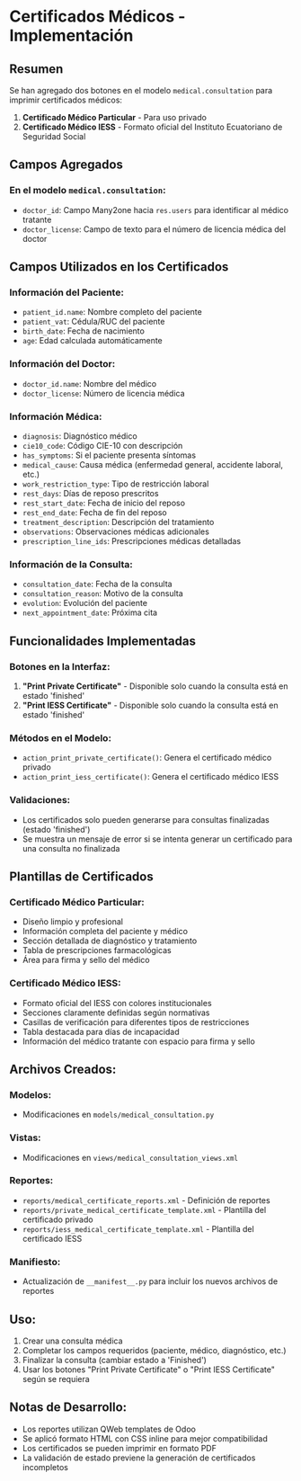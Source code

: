 # Certificados Médicos - Implementación

## Resumen
Se han agregado dos botones en el modelo `medical.consultation` para imprimir certificados médicos:
1. **Certificado Médico Particular** - Para uso privado
2. **Certificado Médico IESS** - Formato oficial del Instituto Ecuatoriano de Seguridad Social

## Campos Agregados

### En el modelo `medical.consultation`:
- `doctor_id`: Campo Many2one hacia `res.users` para identificar al médico tratante
- `doctor_license`: Campo de texto para el número de licencia médica del doctor

## Campos Utilizados en los Certificados

### Información del Paciente:
- `patient_id.name`: Nombre completo del paciente
- `patient_vat`: Cédula/RUC del paciente
- `birth_date`: Fecha de nacimiento
- `age`: Edad calculada automáticamente

### Información del Doctor:
- `doctor_id.name`: Nombre del médico
- `doctor_license`: Número de licencia médica

### Información Médica:
- `diagnosis`: Diagnóstico médico
- `cie10_code`: Código CIE-10 con descripción
- `has_symptoms`: Si el paciente presenta síntomas
- `medical_cause`: Causa médica (enfermedad general, accidente laboral, etc.)
- `work_restriction_type`: Tipo de restricción laboral
- `rest_days`: Días de reposo prescritos
- `rest_start_date`: Fecha de inicio del reposo
- `rest_end_date`: Fecha de fin del reposo
- `treatment_description`: Descripción del tratamiento
- `observations`: Observaciones médicas adicionales
- `prescription_line_ids`: Prescripciones médicas detalladas

### Información de la Consulta:
- `consultation_date`: Fecha de la consulta
- `consultation_reason`: Motivo de la consulta
- `evolution`: Evolución del paciente
- `next_appointment_date`: Próxima cita

## Funcionalidades Implementadas

### Botones en la Interfaz:
1. **"Print Private Certificate"** - Disponible solo cuando la consulta está en estado 'finished'
2. **"Print IESS Certificate"** - Disponible solo cuando la consulta está en estado 'finished'

### Métodos en el Modelo:
- `action_print_private_certificate()`: Genera el certificado médico privado
- `action_print_iess_certificate()`: Genera el certificado médico IESS

### Validaciones:
- Los certificados solo pueden generarse para consultas finalizadas (estado 'finished')
- Se muestra un mensaje de error si se intenta generar un certificado para una consulta no finalizada

## Plantillas de Certificados

### Certificado Médico Particular:
- Diseño limpio y profesional
- Información completa del paciente y médico
- Sección detallada de diagnóstico y tratamiento
- Tabla de prescripciones farmacológicas
- Área para firma y sello del médico

### Certificado Médico IESS:
- Formato oficial del IESS con colores institucionales
- Secciones claramente definidas según normativas
- Casillas de verificación para diferentes tipos de restricciones
- Tabla destacada para días de incapacidad
- Información del médico tratante con espacio para firma y sello

## Archivos Creados:

### Modelos:
- Modificaciones en `models/medical_consultation.py`

### Vistas:
- Modificaciones en `views/medical_consultation_views.xml`

### Reportes:
- `reports/medical_certificate_reports.xml` - Definición de reportes
- `reports/private_medical_certificate_template.xml` - Plantilla del certificado privado
- `reports/iess_medical_certificate_template.xml` - Plantilla del certificado IESS

### Manifiesto:
- Actualización de `__manifest__.py` para incluir los nuevos archivos de reportes

## Uso:
1. Crear una consulta médica
2. Completar los campos requeridos (paciente, médico, diagnóstico, etc.)
3. Finalizar la consulta (cambiar estado a 'Finished')
4. Usar los botones "Print Private Certificate" o "Print IESS Certificate" según se requiera

## Notas de Desarrollo:
- Los reportes utilizan QWeb templates de Odoo
- Se aplicó formato HTML con CSS inline para mejor compatibilidad
- Los certificados se pueden imprimir en formato PDF
- La validación de estado previene la generación de certificados incompletos
